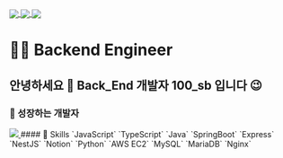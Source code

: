 <a href="https://github.com/anuraghazra/github-readme-stats">
  <img align="center" src="https://komarev.com/ghpvc/?username=yonghoon-jung&color=blueviolet&" />
</a>
<a href="https://www.instagram.com/100_sb99/">
  <img align="center" src="https://img.shields.io/badge/Instagram-E4405F?logo=Instagram&logoColor=white" />
</a>
<a href="https://blog.naver.com/wer06099">
  <img align="center" src="https://img.shields.io/badge/Blog-FFCD00?logo=naver&logoColor=white" />
</a>

# 👨‍💻 Backend Engineer 
## 안녕하세요 👋 Back_End 개발자 100_sb 입니다 😉
### 🌱 성장하는 개발자
<a href="https://github.com/devxb/gitanimals">
  <img src="https://render.gitanimals.org/farms/{BSB99}"/>
</a>
#### 🌈 Skills
`JavaScript` `TypeScript` `Java` `SpringBoot` `Express` `NestJS`
`Notion` 
`Python` 
`AWS EC2` `MySQL` `MariaDB` `Nginx`

